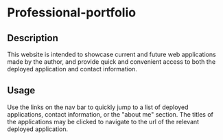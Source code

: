 # Professional-portfolio
## Description

This website is intended to showcase current and future web applications made by the author, and provide quick and convenient access to both the deployed application and contact information.

## Usage

Use the links on the nav bar to quickly jump to a list of deployed applications, contact information, or the "about me" section. The titles of the applications may be clicked to navigate to the url of the relevant deployed application.
